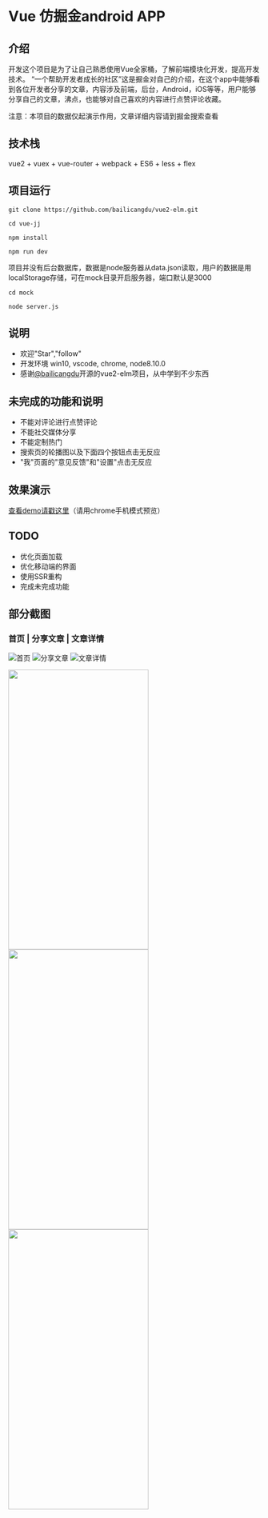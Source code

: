 # Vue 仿掘金android APP

## 介绍

开发这个项目是为了让自己熟悉使用Vue全家桶，了解前端模块化开发，提高开发技术。
“一个帮助开发者成长的社区”这是掘金对自己的介绍，在这个app中能够看到各位开发者分享的文章，内容涉及前端，后台，Android，iOS等等，用户能够分享自己的文章，沸点，也能够对自己喜欢的内容进行点赞评论收藏。

注意：本项目的数据仅起演示作用，文章详细内容请到掘金搜索查看


## 技术栈

vue2 + vuex + vue-router + webpack + ES6 + less + flex


## 项目运行

```
git clone https://github.com/bailicangdu/vue2-elm.git  

cd vue-jj

npm install

npm run dev

```
项目并没有后台数据库，数据是node服务器从data.json读取，用户的数据是用localStorage存储，可在mock目录开启服务器，端口默认是3000
```
cd mock

node server.js

```


## 说明
* 欢迎"Star","follow"
* 开发环境 win10, vscode, chrome, node8.10.0
* 感谢[@bailicangdu](https://github.com/bailicangdu/vue2-elm)开源的vue2-elm项目，从中学到不少东西


## 未完成的功能和说明
* 不能对评论进行点赞评论
* 不能社交媒体分享
* 不能定制热门
* 搜索页的轮播图以及下面四个按钮点击无反应
* "我"页面的"意见反馈"和"设置"点击无反应



## 效果演示

[查看demo请戳这里](http://39.104.177.130:3000)（请用chrome手机模式预览）



## TODO
* 优化页面加载
* 优化移动端的界面
* 使用SSR重构
* 完成未完成功能



## 部分截图


### 首页 | 分享文章 | 文章详情 

![首页](https://github.com/miosama/vue-jj/blob/master/screenshots/首页.png)
![分享文章](https://github.com/miosama/vue-jj/blob/master/screenshots/分享文章.png)
![文章详情](https://github.com/miosama/vue-jj/blob/master/screenshots/文章详情.png)


<img src="https://github.com/miosama/vue-jj/blob/master/screenshots/首页.png" width="280" height="560"/> <img src="https://github.com/miosama/vue-jj/blob/master/screenshots/分享文章.png" width="280" height="560"/> <img src="https://github.com/miosama/vue-jj/blob/master/screenshots/文章详情.png" width="280" height="560"/>


